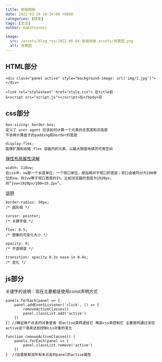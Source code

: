 ```yaml
---
title: 收缩相册
date: 2022-03-26 10:34:00 +0800
categories: [随笔]
tags: [生活]
author: makotoyuuki

image:
  src: /assets/blog_res/2022-06-04-收缩相册.assets/效果图.png
  alt: 效果图
---
```


## HTML部分

```在div部分的style
<div class="panel active" style="background-image: url('img/1.jpg')"></div>
```

```插入css和js的方法
<link rel="stylesheet" href="style.css"> 在title前
&<script src="script.js"></script>在</body>后
```



## css部分

```
box-sizing: border-box;
定义了 user agent 应该如何计算一个元素的总宽度和总高度
不会再计算盒子的padding和border的宽度
```
```
display:flex;
能够扩展和收缩 flex 容器内的元素，以最大限度地填充可用空间
```
[弹性布局属性详解](https://www.cnblogs.com/hellocd/p/10443237.html)

```vw单位
width: 110vw;
在css中，vw是一个长度单位，一个视口单位，是指相对于视口的宽度；视口会被均分为100单位的vw，则1vw等于视口宽度的1%，比如浏览器的宽度为1920px，则“1vw=1920px/100=19.2px”。
```
[说明](https://www.php.cn/css-tutorial-466335.html)

```
border-radius: 50px;
/* 圆形框 */
```
```
cursor: pointer;
/* 关键字值 */
```
```
flex: 0.5;
/* 图像的可变化大小 */
```
```
opacity: 0;
/* 不透明度 */
```

```动画实现
transition: opacity 0.3s ease-in 0.4s;
/* 变化 */
```

## js部分

关键字的说明：现在主要都是使用const声明方式

```forEach函数
panels.forEach(panel => {  
    panel.addEventListener('click', () => {
        removeActiveClasses()
        panel.classList.add('active')
    })
}) //确定用户点击的对象是谁 将active类转递给它 再由css来控制它 主要是同通过添加active这个类来达到控制css对象的变化

function removeActiveClasses() {
    panels.forEach(panel => {
        panel.classList.remove('active')
    })
}  //这里是取消所有未点击的panel的active属性
```

